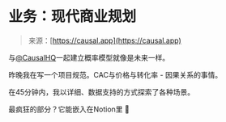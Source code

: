 <!--yml

类别：未分类

日期：2024年05月29日 12时29分44秒

-->

# 业务：现代商业规划

> 来源：[https://causal.app](https://causal.app)

与[@CausalHQ](https://twitter.com/CausalHQ)一起建立概率模型就像是未来一样。

昨晚我在写一个项目规范。CAC与价格与转化率 - 因果关系的事情。

在45分钟内，我以详细、数据支持的方式探索了各种场景。

最疯狂的部分？它能嵌入在Notion里 🤯
